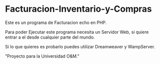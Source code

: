 # Facturacion-Inventario-y-Compras

Este es un programa de Facturacion echo en PHP.

Para poder Ejecutar este programa necesita un Servidor Web, si quiere entrar a el desde cualquier parte del mundo.

Si lo que quieres es probarlo puedes utilizar Dreamweaver y WampServer.

"Proyecto para la Universidad O&M."
